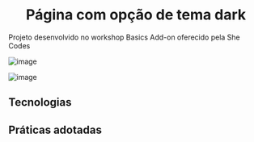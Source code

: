 <h1 align="center">
  Página com opção de tema dark
</h1>


Projeto desenvolvido no workshop Basics Add-on oferecido pela She Codes

![image](https://github.com/user-attachments/assets/f68e1bc0-530d-464f-a26d-565693ef1f48)

![image](https://github.com/user-attachments/assets/0363cdca-612a-4a42-9e60-988ddbb947c6)




## Tecnologias
 

## Práticas adotadas




